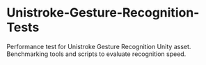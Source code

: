 # Unistroke-Gesture-Recognition-Tests
Performance test for Unistroke Gesture Recognition Unity asset. Benchmarking tools and scripts to evaluate recognition speed.
